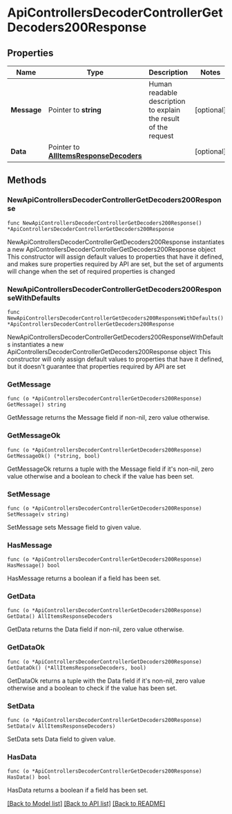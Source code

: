 # ApiControllersDecoderControllerGetDecoders200Response

## Properties

Name | Type | Description | Notes
------------ | ------------- | ------------- | -------------
**Message** | Pointer to **string** | Human readable description to explain the result of the request | [optional] 
**Data** | Pointer to [**AllItemsResponseDecoders**](AllItemsResponseDecoders.md) |  | [optional] 

## Methods

### NewApiControllersDecoderControllerGetDecoders200Response

`func NewApiControllersDecoderControllerGetDecoders200Response() *ApiControllersDecoderControllerGetDecoders200Response`

NewApiControllersDecoderControllerGetDecoders200Response instantiates a new ApiControllersDecoderControllerGetDecoders200Response object
This constructor will assign default values to properties that have it defined,
and makes sure properties required by API are set, but the set of arguments
will change when the set of required properties is changed

### NewApiControllersDecoderControllerGetDecoders200ResponseWithDefaults

`func NewApiControllersDecoderControllerGetDecoders200ResponseWithDefaults() *ApiControllersDecoderControllerGetDecoders200Response`

NewApiControllersDecoderControllerGetDecoders200ResponseWithDefaults instantiates a new ApiControllersDecoderControllerGetDecoders200Response object
This constructor will only assign default values to properties that have it defined,
but it doesn't guarantee that properties required by API are set

### GetMessage

`func (o *ApiControllersDecoderControllerGetDecoders200Response) GetMessage() string`

GetMessage returns the Message field if non-nil, zero value otherwise.

### GetMessageOk

`func (o *ApiControllersDecoderControllerGetDecoders200Response) GetMessageOk() (*string, bool)`

GetMessageOk returns a tuple with the Message field if it's non-nil, zero value otherwise
and a boolean to check if the value has been set.

### SetMessage

`func (o *ApiControllersDecoderControllerGetDecoders200Response) SetMessage(v string)`

SetMessage sets Message field to given value.

### HasMessage

`func (o *ApiControllersDecoderControllerGetDecoders200Response) HasMessage() bool`

HasMessage returns a boolean if a field has been set.

### GetData

`func (o *ApiControllersDecoderControllerGetDecoders200Response) GetData() AllItemsResponseDecoders`

GetData returns the Data field if non-nil, zero value otherwise.

### GetDataOk

`func (o *ApiControllersDecoderControllerGetDecoders200Response) GetDataOk() (*AllItemsResponseDecoders, bool)`

GetDataOk returns a tuple with the Data field if it's non-nil, zero value otherwise
and a boolean to check if the value has been set.

### SetData

`func (o *ApiControllersDecoderControllerGetDecoders200Response) SetData(v AllItemsResponseDecoders)`

SetData sets Data field to given value.

### HasData

`func (o *ApiControllersDecoderControllerGetDecoders200Response) HasData() bool`

HasData returns a boolean if a field has been set.


[[Back to Model list]](../README.md#documentation-for-models) [[Back to API list]](../README.md#documentation-for-api-endpoints) [[Back to README]](../README.md)


